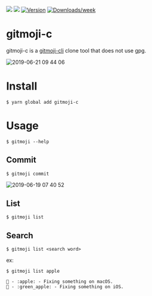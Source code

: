 <a href="https://codeclimate.com/github/nitaking/gitmoji-c/maintainability"><img src="https://api.codeclimate.com/v1/badges/43280ad2293c1c1d1be5/maintainability" /></a> <a href="https://codeclimate.com/github/nitaking/gitmoji-c/test_coverage"><img src="https://api.codeclimate.com/v1/badges/43280ad2293c1c1d1be5/test_coverage" /></a>
[![Version](https://img.shields.io/npm/v/gitmoji-c.svg)](https://npmjs.org/package/gitmoji-c)
[![Downloads/week](https://img.shields.io/npm/dw/gitmoji-c.svg)](https://npmjs.org/package/gitmoji-c)

gitmoji-c
=========

gitmoji-c is a [gitmoji-cli](https://github.com/carloscuesta/gitmoji-cli) clone tool that does not use gpg.

![2019-06-21 09 44 06](https://user-images.githubusercontent.com/10850034/59889833-35d0be80-9409-11e9-93b1-dd76da26d442.gif)

# Install

```
$ yarn global add gitmoji-c
```

# Usage

```
$ gitmoji --help
```

## Commit

```
$ gitmoji commit
```
![2019-06-19 07 40 52](https://user-images.githubusercontent.com/10850034/59724737-dedeb400-9265-11e9-9d39-76beec62f99c.gif)

## List

```
$ gitmoji list
```

## Search

```
$ gitmoji list <search word>
```

ex:

```
$ gitmoji list apple

🍎 - :apple: - Fixing something on macOS.
🍏 - :green_apple: - Fixing something on iOS.
```
